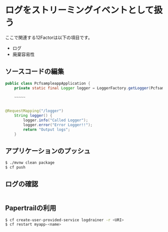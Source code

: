 # ログをストリーミングイベントとして扱う
ここで関連する12Factorは以下の項目です。
* ログ
* 廃棄容易性

## ソースコードの編集
```java
public class PcfsampleappApplication {
	private static final Logger logger = LoggerFactory.getLogger(PcfsampleappApplication.class);
	
	~~~~~
	
```

```java
@RequestMapping("/logger")
	String logger() {
		logger.info("Called Logger");
		logger.error("Error Logger!!");
		return "Output logs";
	}
```

## アプリケーションのプッシュ
```bash
$ ./mvnw clean package
$ cf push
```

## ログの確認
```text
```

## Papertrailの利用
```bash
$ cf create-user-provided-service logdrainer -r <URI>
$ cf restart myapp-<name>
```

